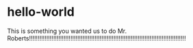 # hello-world
This is something you wanted us to do Mr. Roberts!!!!!!!!!!!!!!!!!!!!!!!!!!!!!!!!!!!!!!!!!!!!!!!!!!!!!!!!!!!!!!!!!!!!!!!!!!!!!!!!!!!!!!!!!!!
